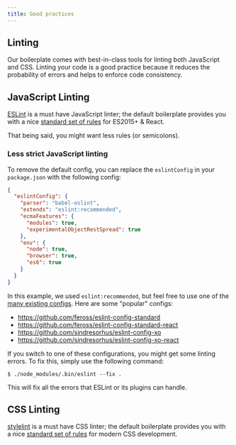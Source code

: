 ```yaml
---
title: Good practices
---
```


## Linting

Our boilerplate comes with best-in-class tools for linting both JavaScript
and CSS. Linting your code is a good practice because it reduces the probability
of errors and helps to enforce code consistency.

## JavaScript Linting

[ESLint](http://eslint.org/) is a must have JavaScript linter; the default
boilerplate provides you with a nice [standard set of rules](https://github.com/MoOx/eslint-config-i-am-meticulous)
for ES2015+ & React.

That being said, you might want less rules (or semicolons).

### Less strict JavaScript linting

To remove the default config, you can replace the ``eslintConfig`` in your
``package.json`` with the following config:

```json
{
  "eslintConfig": {
    "parser": "babel-eslint",
    "extends": "eslint:recommended",
    "ecmaFeatures": {
      "modules": true,
      "experimentalObjectRestSpread": true
    },
    "env": {
      "node": true,
      "browser": true,
      "es6": true
    }
  }
}
```

In this example, we used ``eslint:recommended``, but feel free to use one of the
[many existing configs](https://www.npmjs.com/search?q=eslint-config).
Here are some "popular" configs:

- https://github.com/feross/eslint-config-standard
- https://github.com/feross/eslint-config-standard-react
- https://github.com/sindresorhus/eslint-config-xo
- https://github.com/sindresorhus/eslint-config-xo-react

If you switch to one of these configurations, you might get some linting errors.
To fix this, simply use the following command:

```console
$ ./node_modules/.bin/eslint --fix .
```

This will fix all the errors that ESLint or its plugins can handle.

## CSS Linting

[stylelint](http://stylelint.io/) is a must have CSS linter; the default
boilerplate provides you with a nice [standard set of rules](https://github.com/stylelint/stylelint-config-standard)
for modern CSS development.
